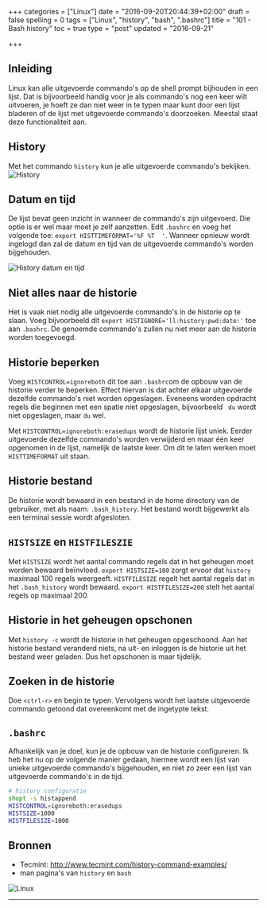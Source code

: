 +++
categories = ["Linux"]
date = "2016-09-20T20:44:39+02:00"
draft = false
spelling = 0
tags = ["Linux", "history", "bash", ".bashrc"]
title = "101 - Bash history"
toc = true
type = "post"
updated = "2016-09-21"

+++

## Inleiding
Linux kan alle uitgevoerde commando's op de shell prompt bijhouden in een lijst.
Dat is bijvoorbeeld handig voor je als commando's nog een keer wilt uitvoeren,
je hoeft ze dan niet weer in te typen maar kunt door een lijst bladeren of de
lijst met uitgevoerde commando's doorzoeken.
Meestal staat deze functionaliteit aan.


## History
Met het commando `history` kun je alle uitgevoerde commando's bekijken.
![History](/img/101-history-01-history.jpg)


## Datum en tijd
De lijst bevat geen inzicht in wanneer de commando's zijn uitgevoerd. Die optie
is er wel maar moet je zelf aanzetten. Edit `.bashrc` en voeg het volgende
toe: `export HISTTIMEFORMAT='%F %T  '`. Wanneer opnieuw wordt ingelogd dan zal
de datum en tijd van de uitgevoerde commando's worden bijgehouden.

![History datum en tijd](/img/101-history-02-datum-en-tijd.jpg)


## Niet alles naar de historie
Het is vaak niet nodig alle uitgevoerde commando's in de historie op te slaan.
Voeg bijvoorbeeld dit `export HISTIGNORE='ll:history:pwd:date:'` toe aan `.bashrc`.
De genoemde commando's zullen nu niet meer aan de historie worden toegevoegd.


## Historie beperken
Voeg `HISTCONTROL=ignoreboth` dit toe aan `.bashrc`om de opbouw van de historie
verder te beperken. Effect hiervan is dat achter elkaar uitgevoerde dezelfde
commando's niet worden opgeslagen. Eveneens worden opdracht regels die beginnen
met een spatie niet opgeslagen, bijvoorbeeld ` du` wordt niet opgeslagen, maar
`du` wel.

Met `HISTCONTROL=ignoreboth:erasedups` wordt de historie lijst uniek. Eerder
uitgevoerde dezelfde commando's worden verwijderd en maar één keer opgenomen in
de lijst, namelijk de laatste keer.  Om dit te laten werken moet
`HISTTIMEFORMAT` uit staan.


## Historie bestand
De historie wordt bewaard in een bestand in de home directory van de gebruiker,
met als naam: `.bash_history`. Het bestand wordt bijgewerkt als een terminal
sessie wordt afgesloten.


## `HISTSIZE` en `HISTFILESZIE`
Met `HISTSIZE` wordt het aantal commando regels dat in het geheugen moet worden
bewaard beïnvloed. `export HISTSIZE=100` zorgt ervoor dat `history` maximaal 100
regels weergeeft. 
`HISTFILESIZE` regelt het aantal regels dat in het `.bash_history` wordt
bewaard. `export HISTFILESIZE=200` stelt het aantal regels op maximaal 200.


## Historie in het geheugen opschonen
Met `history -c` wordt de historie in het geheugen opgeschoond. Aan het historie
bestand veranderd niets, na uit- en inloggen is de historie uit het bestand weer
geladen.
Dus het opschonen is maar tijdelijk.


## Zoeken in de historie
Doe `<ctrl-r>` en begin te typen. Vervolgens wordt het laatste uitgevoerde
commando getoond dat overeenkomt met de ingetypte tekst.


## `.bashrc`
Afhankelijk van je doel, kun je de opbouw van de historie configureren. Ik heb
het nu op de volgende manier gedaan, hiermee wordt een lijst van unieke 
uitgevoerde commando's bijgehouden, en niet zo zeer een lijst van uitgevoerde
commando's in de tijd.
```bash
# history configuratie
shopt -s histappend
HISTCONTROL=ignoreboth:erasedups
HISTSIZE=1000
HISTFILESIZE=1000
```


## Bronnen

* Tecmint: http://www.tecmint.com/history-command-examples/
* man pagina's van `history` en `bash`


![Linux](/img/logo_linux.jpg)

* * *

